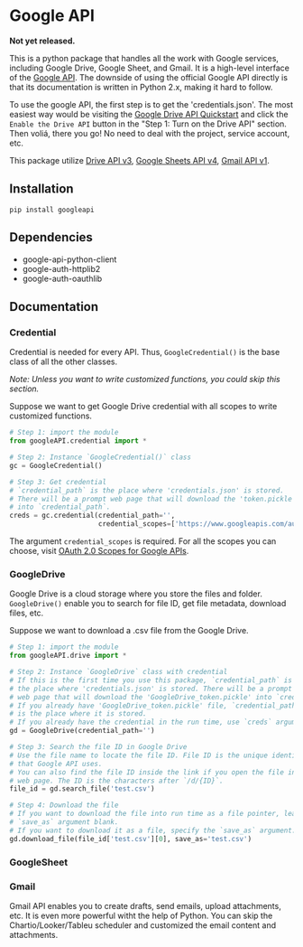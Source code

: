 # Google API

__Not yet released.__

This is a python package that handles all the work with Google services, including Google Drive, Google Sheet, and Gmail. It is a high-level interface of the [Google API](https://developers.google.com/apis-explorer). The downside of using the official Google API directly is that its documentation is written in Python 2.x, making it hard to follow.

To use the google API, the first step is to get the 'credentials.json'. The most easiest way would be visiting the [Google Drive API Quickstart](https://developers.google.com/drive/api/v3/quickstart/go) and click the `Enable the Drive API` button in the "Step 1: Turn on the Drive API" section. Then voliá, there you go! No need to deal with the project, service account, etc.

This package utilize [Drive API v3](https://developers.google.com/drive/api/v3/reference), [Google Sheets API v4](https://developers.google.com/sheets/api/reference/rest), [Gmail API v1](https://developers.google.com/gmail/api/v1/reference/).


## Installation

`pip install googleapi`

## Dependencies

- google-api-python-client
- google-auth-httplib2
- google-auth-oauthlib

## Documentation

### Credential

Credential is needed for every API. Thus, `GoogleCredential()` is the base class of all the other classes.

_Note: Unless you want to write customized functions, you could skip this section._

Suppose we want to get Google Drive credential with all scopes to write customized functions.

``` python
# Step 1: import the module
from googleAPI.credential import *

# Step 2: Instance `GoogleCredential()` class
gc = GoogleCredential()

# Step 3: Get credential
# `credential_path` is the place where 'credentials.json' is stored.
# There will be a prompt web page that will download the 'token.pickle'
# into `credential_path`.
creds = gc.credential(credential_path='',
                      credential_scopes=['https://www.googleapis.com/auth/drive'])
```

The argument `credential_scopes` is required. For all the scopes you can choose, visit [OAuth 2.0 Scopes for Google APIs](https://developers.google.com/identity/protocols/oauth2/scopes).


### GoogleDrive

Google Drive is a cloud storage where you store the files and folder. `GoogleDrive()` enable you to search for file ID, get file metadata, download files, etc.

Suppose we want to download a .csv file from the Google Drive.

``` python
# Step 1: import the module
from googleAPI.drive import *

# Step 2: Instance `GoogleDrive` class with credential
# If this is the first time you use this package, `credential_path` is 
# the place where 'credentials.json' is stored. There will be a prompt
# web page that will download the 'GoogleDrive_token.pickle' into `credential_path`.
# If you already have 'GoogleDrive_token.pickle' file, `credential_path` 
# is the place where it is stored.
# If you already have the credential in the run time, use `creds` argument.
gd = GoogleDrive(credential_path='')

# Step 3: Search the file ID in Google Drive
# Use the file name to locate the file ID. File ID is the unique identifier
# that Google API uses.
# You can also find the file ID inside the link if you open the file in a
# web page. The ID is the characters after `/d/{ID}`.
file_id = gd.search_file('test.csv')

# Step 4: Download the file
# If you want to download the file into run time as a file pointer, leave the
# `save_as` argument blank.
# If you want to download it as a file, specify the `save_as` argument.
gd.download_file(file_id['test.csv'][0], save_as='test.csv')
```

### GoogleSheet



### Gmail

Gmail API enables you to create drafts, send emails, upload attachments, etc. It is even more powerful witht the help of Python. You can skip the Chartio/Looker/Tableu scheduler and customized the email content and attachments.







